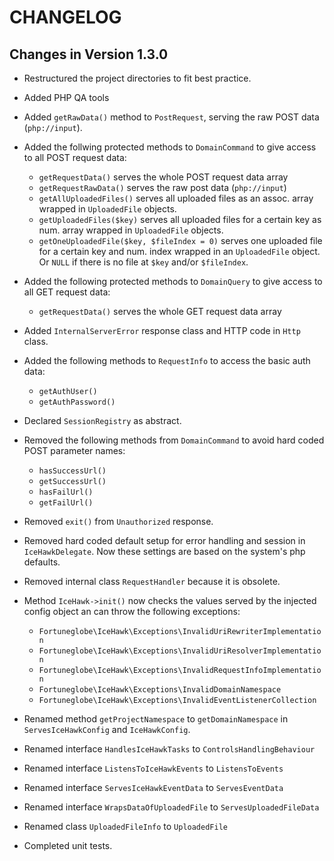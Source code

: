 # CHANGELOG

## Changes in Version 1.3.0

 * Restructured the project directories to fit best practice.
 
 * Added PHP QA tools
 * Added `getRawData()` method to `PostRequest`, serving the raw POST data (`php://input`).
 * Added the follwing protected methods to `DomainCommand` to give access to all POST request data:
   * `getRequestData()` serves the whole POST request data array
   * `getRequestRawData()` serves the raw post data (`php://input`)
   * `getAllUploadedFiles()` serves all uploaded files as an assoc. array wrapped in `UploadedFile` objects.
   * `getUploadedFiles($key)` serves all uploaded files for a certain key as num. array wrapped in `UploadedFile` objects.
   * `getOneUploadedFile($key, $fileIndex = 0)` serves one uploaded file for a certain key and num. index wrapped in an `UploadedFile` object. Or `NULL` if there is no file at `$key` and/or `$fileIndex`.
 * Added the following protected methods to `DomainQuery` to give access to all GET request data:
   * `getRequestData()` serves the whole GET request data array
 * Added `InternalServerError` response class and HTTP code in `Http` class.
 * Added the following methods to `RequestInfo` to access the basic auth data:
   * `getAuthUser()`
   * `getAuthPassword()`
   
 * Declared `SessionRegistry` as abstract.
 
 * Removed the following methods from `DomainCommand` to avoid hard coded POST parameter names:
   * `hasSuccessUrl()`
   * `getSuccessUrl()`
   * `hasFailUrl()`
   * `getFailUrl()`
 * Removed `exit()` from `Unauthorized` response.
 * Removed hard coded default setup for error handling and session in `IceHawkDelegate`. Now these settings are based on the system's php defaults.
 * Removed internal class `RequestHandler` because it is obsolete.
 
 * Method `IceHawk->init()` now checks the values served by the injected config object an can throw the following exceptions:
   * `Fortuneglobe\IceHawk\Exceptions\InvalidUriRewriterImplementation`
   * `Fortuneglobe\IceHawk\Exceptions\InvalidUriResolverImplementation`
   * `Fortuneglobe\IceHawk\Exceptions\InvalidRequestInfoImplementation`
   * `Fortuneglobe\IceHawk\Exceptions\InvalidDomainNamespace`
   * `Fortuneglobe\IceHawk\Exceptions\InvalidEventListenerCollection`
   
 * Renamed method `getProjectNamespace` to `getDomainNamespace` in `ServesIceHawkConfig` and `IceHawkConfig`.
 * Renamed interface `HandlesIceHawkTasks` to `ControlsHandlingBehaviour`
 * Renamed interface `ListensToIceHawkEvents` to `ListensToEvents`
 * Renamed interface `ServesIceHawkEventData` to `ServesEventData`
 * Renamed interface `WrapsDataOfUploadedFile` to `ServesUploadedFileData`
 * Renamed class `UploadedFileInfo` to `UploadedFile`
 
 * Completed unit tests.
